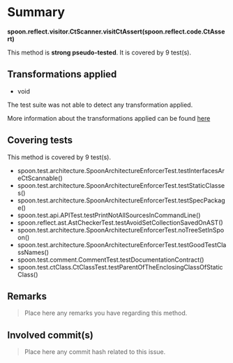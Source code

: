 # Summary
**spoon.reflect.visitor.CtScanner.visitCtAssert(spoon.reflect.code.CtAssert)**

This method is **strong pseudo-tested**.
It is covered by 9 test(s). 


## Transformations applied

- void


The test suite was not able to detect any transformation applied.

More information about the transformations applied can be found [here](https://github.com/STAMP-project/pitest-descartes)

## Covering tests
This method is covered by 9 test(s).
* spoon.test.architecture.SpoonArchitectureEnforcerTest.testInterfacesAreCtScannable()
* spoon.test.architecture.SpoonArchitectureEnforcerTest.testStaticClasses()
* spoon.test.architecture.SpoonArchitectureEnforcerTest.testSpecPackage()
* spoon.test.api.APITest.testPrintNotAllSourcesInCommandLine()
* spoon.reflect.ast.AstCheckerTest.testAvoidSetCollectionSavedOnAST()
* spoon.test.architecture.SpoonArchitectureEnforcerTest.noTreeSetInSpoon()
* spoon.test.architecture.SpoonArchitectureEnforcerTest.testGoodTestClassNames()
* spoon.test.comment.CommentTest.testDocumentationContract()
* spoon.test.ctClass.CtClassTest.testParentOfTheEnclosingClassOfStaticClass()


## Remarks
> Place here any remarks you have regarding this method.

## Involved commit(s)

> Place here any commit hash related to this issue.
